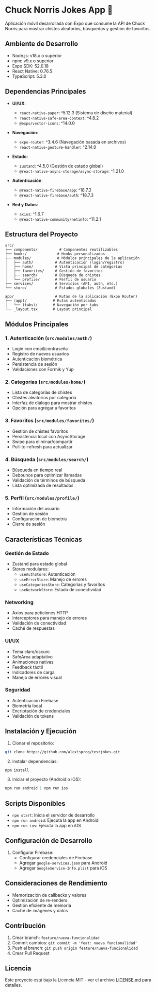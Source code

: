 # Chuck Norris Jokes App 💪

Aplicación móvil desarrollada con Expo que consume la API de Chuck Norris para mostrar chistes aleatorios, búsquedas y gestión de favoritos.

## Ambiente de Desarrollo

- Node.js: v18.x o superior
- npm: v9.x o superior
- Expo SDK: 52.0.18
- React Native: 0.76.5
- TypeScript: 5.3.0

## Dependencias Principales

- **UI/UX**:

  - `react-native-paper`: ^5.12.3 (Sistema de diseño material)
  - `react-native-safe-area-context`: ^4.8.2
  - `@expo/vector-icons`: ^14.0.0

- **Navegación**:

  - `expo-router`: ^3.4.6 (Navegación basada en archivos)
  - `react-native-gesture-handler`: ^2.14.0

- **Estado**:

  - `zustand`: ^4.5.0 (Gestión de estado global)
  - `@react-native-async-storage/async-storage`: ^1.21.0

- **Autenticación**:

  - `@react-native-firebase/app`: ^18.7.3
  - `@react-native-firebase/auth`: ^18.7.3

- **Red y Datos**:
  - `axios`: ^1.6.7
  - `@react-native-community/netinfo`: ^11.2.1

## Estructura del Proyecto

```
src/
├── components/          # Componentes reutilizables
├── hooks/              # Hooks personalizados
├── modules/            # Módulos principales de la aplicación
│   ├── auth/          # Autenticación (login/registro)
│   ├── home/          # Vista principal de categorías
│   ├── favorites/     # Gestión de favoritos
│   ├── search/        # Búsqueda de chistes
│   └── profile/       # Perfil de usuario
├── services/          # Servicios (API, auth, etc.)
└── store/             # Estados globales (Zustand)

app/                   # Rutas de la aplicación (Expo Router)
├── (app)/            # Rutas autenticadas
│   └── (tabs)/       # Navegación por tabs
└── _layout.tsx       # Layout principal
```

## Módulos Principales

### 1. Autenticación (`src/modules/auth/`)

- Login con email/contraseña
- Registro de nuevos usuarios
- Autenticación biométrica
- Persistencia de sesión
- Validaciones con Formik y Yup

### 2. Categorías (`src/modules/home/`)

- Lista de categorías de chistes
- Chistes aleatorios por categoría
- Interfaz de diálogo para mostrar chistes
- Opción para agregar a favoritos

### 3. Favoritos (`src/modules/favorites/`)

- Gestión de chistes favoritos
- Persistencia local con AsyncStorage
- Swipe para eliminar/compartir
- Pull-to-refresh para actualizar

### 4. Búsqueda (`src/modules/search/`)

- Búsqueda en tiempo real
- Debounce para optimizar llamadas
- Validación de términos de búsqueda
- Lista optimizada de resultados

### 5. Perfil (`src/modules/profile/`)

- Información del usuario
- Gestión de sesión
- Configuración de biometría
- Cierre de sesión

## Características Técnicas

### Gestión de Estado

- Zustand para estado global
- Stores modulares:
  - `useAuthStore`: Autenticación
  - `useErrorStore`: Manejo de errores
  - `useCategoriesStore`: Categorías y favoritos
  - `useNetworkStore`: Estado de conectividad

### Networking

- Axios para peticiones HTTP
- Interceptores para manejo de errores
- Validación de conectividad
- Caché de respuestas

### UI/UX

- Tema claro/oscuro
- SafeArea adaptativo
- Animaciones nativas
- Feedback táctil
- Indicadores de carga
- Manejo de errores visual

### Seguridad

- Autenticación Firebase
- Biometría local
- Encriptación de credenciales
- Validación de tokens

## Instalación y Ejecución

1. Clonar el repositorio:

```bash
git clone https://github.com/alexisprog/testjokes.git
```

2. Instalar dependencias:

```bash
npm install
```

3. Iniciar el proyecto (Android o iOS):

```bash
npm run android | npm run ios
```

## Scripts Disponibles

- `npm start`: Inicia el servidor de desarrollo
- `npm run android`: Ejecuta la app en Android
- `npm run ios`: Ejecuta la app en iOS

## Configuración de Desarrollo

1. Configurar Firebase:
   - Configurar credenciales de Firebase
   - Agregar `google-services.json` para Android
   - Agregar `GoogleService-Info.plist` para iOS

## Consideraciones de Rendimiento

- Memorización de callbacks y valores
- Optimización de re-renders
- Gestión eficiente de memoria
- Caché de imágenes y datos

## Contribución

1. Crear branch: `feature/nueva-funcionalidad`
2. Commit cambios: `git commit -m 'feat: nueva funcionalidad'`
3. Push al branch: `git push origin feature/nueva-funcionalidad`
4. Crear Pull Request

## Licencia

Este proyecto está bajo la Licencia MIT - ver el archivo [LICENSE.md](LICENSE.md) para detalles.
